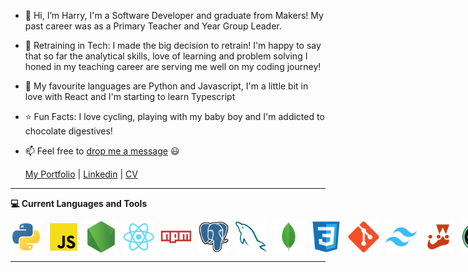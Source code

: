 - 👋 Hi, I’m Harry, I'm a Software Developer and graduate from Makers! My past career was as a Primary Teacher and Year Group Leader.
- 👀 Retraining in Tech: I made the big decision to retrain! I'm happy to say that so far the analytical skills, love of learning and problem solving I honed in my teaching career are serving me well on my coding journey! 
- 🌱 My favourite languages are Python and Javascript, I'm a little bit in love with React and I'm starting to learn Typescript
- ⭐️ Fun Facts: I love cycling, playing with my baby boy and I'm addicted to chocolate digestives!
- 📫 Feel free to [drop me a message](mailto:hjtrhodes@gmail.com) 😃

   [My Portfolio](https://hrhodes.co.uk)   |   [Linkedin](https://www.linkedin.com/in/harry-rhodes851b3663)   |   [CV](https://docs.google.com/document/d/1WDQ-0gyIWZ4Quz8XPf9fVCJSYeT4G6iH9QUZh5Qx7nI/edit?usp=sharing)
---

**💻 Current Languages and Tools**

<div style="display: flex; align-items: center;">
   
<img src="https://github.com/vscode-icons/vscode-icons/blob/master/icons/file_type_python.svg" alt="Python Logo" width="50" height="50" style="margin-right: 10px;" />
<img src="https://github.com/vscode-icons/vscode-icons/blob/master/icons/file_type_js_official.svg" alt="Javascript Logo" width="50" height="50" style="margin-right: 10px;" />
<img src="https://github.com/devicons/devicon/blob/v2.15.1/icons/nodejs/nodejs-original.svg" alt=" Node Logo" width="50" height="50" style="margin-right: 10px;" />
<img src="https://github.com/devicons/devicon/blob/v2.15.1/icons/react/react-original.svg" alt="React Logo" width="50" height="50" style="margin-right: 10px;" />
<img src="https://github.com/devicons/devicon/blob/v2.15.1/icons/npm/npm-original-wordmark.svg" alt="NPM Logo" width="50" height="50" style="margin-right: 10px;" />
<img src="https://github.com/devicons/devicon/blob/v2.15.1/icons/postgresql/postgresql-original.svg" alt="Postgres Logo" width="50" height="50" style="margin-right: 10px;" />
<img src="https://github.com/devicons/devicon/blob/v2.15.1/icons/mysql/mysql-original.svg" alt="MySQL Logo" width="50" height="50" style="margin-right: 10px;" />
<img src="https://github.com/devicons/devicon/blob/v2.15.1/icons/mongodb/mongodb-original.svg" alt="MongoDB Logo" width="50" height="50" style="margin-right: 10px;" />
<img src="https://github.com/devicons/devicon/blob/v2.15.1/icons/css3/css3-original.svg" alt="CSS Logo" width="50" height="50" style="margin-right: 10px;" />
<img src="https://github.com/devicons/devicon/blob/v2.15.1/icons/git/git-original.svg" alt="Git Logo" width="50" height="50" style="margin-right: 10px;" />
<img src="https://github.com/devicons/devicon/blob/v2.15.1/icons/tailwindcss/tailwindcss-plain.svg" alt="Tailwind Logo" width="50" height="50" style="margin-right: 10px;" />
<img src="https://github.com/vscode-icons/vscode-icons/blob/master/icons/file_type_jest.svg" alt="Jest Logo" width="50" height="50" style="margin-right: 10px;" />
<img src="https://github.com/vscode-icons/vscode-icons/blob/master/icons/file_type_cypress.svg" alt="Cypress Logo" width="50" height="50" style="margin-right: 10px;" />
<img src="https://github.com/devicons/devicon/blob/v2.15.1/icons/flask/flask-original-wordmark.svg" alt="Flask Logo" width="50" height="50" style="margin-right: 10px;" />
<img src="https://github.com/devicons/devicon/blob/v2.15.1/icons/express/express-original.svg" alt="Express Logo" width="50" height="50" style="margin-right: 10px;" />
</div>

---



